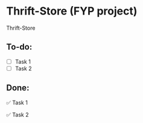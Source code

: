 # Thrift-Store (FYP project)

Thrift-Store

## To-do:

- [ ] Task 1
- [ ] Task 2

## Done:

:white_check_mark: Task 1

:white_check_mark:  Task 2
